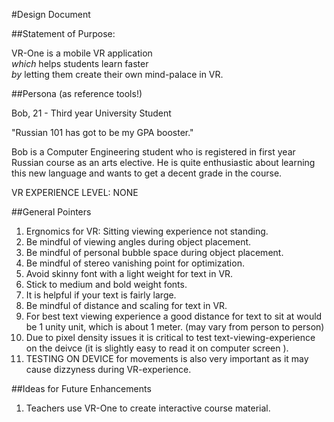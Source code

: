 #Design Document

##Statement of Purpose:

VR-One is a mobile VR application <br>
<i>which</i> helps students learn faster <br>
<i>by</i> letting them create their own mind-palace in VR.

##Persona (as reference tools!)

Bob, 21 - Third year University Student

"Russian 101 has got to be my GPA booster."

Bob is a Computer Engineering student who is registered in first year Russian course as an arts elective. He is quite enthusiastic about learning this new language and wants to get a decent grade in the course.

VR EXPERIENCE LEVEL: NONE


##General Pointers

1. Ergnomics for VR: Sitting viewing experience not standing.
2. Be mindful of viewing angles during object placement.
3. Be mindful of personal bubble space during object placement.
3. Be mindful of stereo vanishing point for optimization.
4. Avoid skinny font with a light weight for text in VR.
5. Stick to medium and bold weight fonts.
6. It is helpful if your text is fairly large.
7. Be mindful of distance and scaling for text in VR.
8. For best text viewing experience a good distance for text to sit at would be 1 unity unit, which is about 1 meter. (may vary from person to person)
9. Due to pixel density issues it is critical to test text-viewing-experience on the deivce (it is slightly easy to read it on computer screen ).
10. TESTING ON DEVICE for movements is also very important as it may cause dizzyness during VR-experience.


##Ideas for Future Enhancements

1. Teachers use VR-One to create interactive course material.
